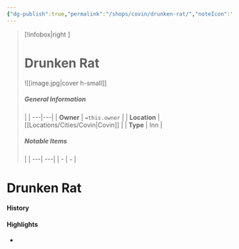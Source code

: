 ```yaml
---
{"dg-publish":true,"permalink":"/shops/covin/drunken-rat/","noteIcon":""}
---
```


>[!infobox|right ]
># **Drunken Rat**
>![[image.jpg\|cover h-small]]
>##### **General Information**
>| | 
>---|---|
>| **Owner** | `=this.owner` |
>| **Location** | [[Locations/Cities/Covin\|Covin]] |
>| **Type** | Inn |
>##### **Notable Items**
>| |
>---| ---|
>| - | *-* |

# Drunken Rat

#### History
#### Highlights

- 